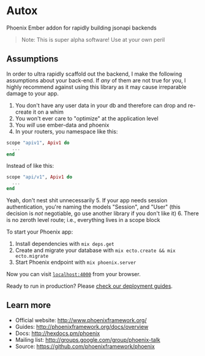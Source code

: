 # Autox

Phoenix Ember addon for rapidly building jsonapi backends

>Note: This is super alpha software! Use at your own peril

## Assumptions

In order to ultra rapidly scaffold out the backend, I make the following
assumptions about your back-end. If *any* of them are not true for you,
I highly recommend against using this library as it may cause irreparable damage
to your app.

1. You don't have any user data in your db and therefore can drop and re-create it on a whim
2. You won't ever care to "optimize" at the application level
3. You *will* use ember-data and phoenix
4. In your routers, you namespace like this:
```elixir
scope "apiv1", Apiv1 do
  ...
end
```
Instead of like this:
```elixir
scope "api/v1", Apiv1 do
  ...
end
```
Yeah, don't nest shit unnecessarily
5. If your app needs session authentication, you're naming the models "Session", and "User" (this decision is *not* negotiable, go use another library if you don't like it)
6. There is no zeroth level route; i.e., everything lives in a scope block

To start your Phoenix app:

  1. Install dependencies with `mix deps.get`
  2. Create and migrate your database with `mix ecto.create && mix ecto.migrate`
  3. Start Phoenix endpoint with `mix phoenix.server`

Now you can visit [`localhost:4000`](http://localhost:4000) from your browser.

Ready to run in production? Please [check our deployment guides](http://www.phoenixframework.org/docs/deployment).

## Learn more

  * Official website: http://www.phoenixframework.org/
  * Guides: http://phoenixframework.org/docs/overview
  * Docs: http://hexdocs.pm/phoenix
  * Mailing list: http://groups.google.com/group/phoenix-talk
  * Source: https://github.com/phoenixframework/phoenix
